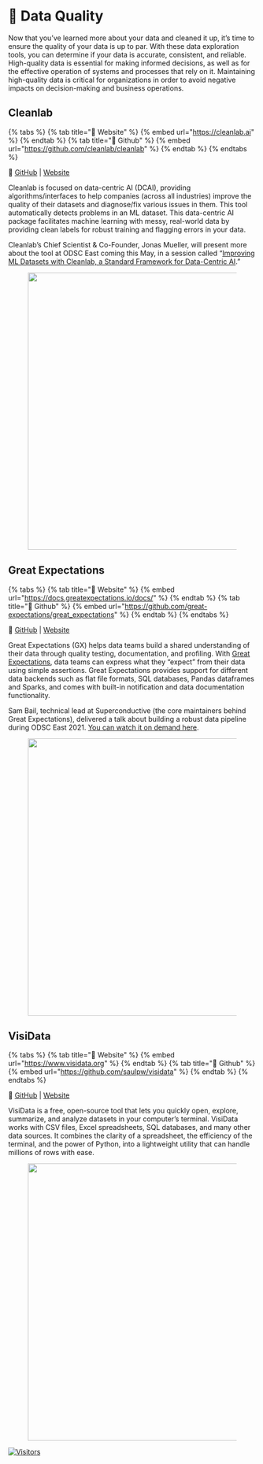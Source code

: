 # 🎯 Data Quality

Now that you’ve learned more about your data and cleaned it up, it’s time to ensure the quality of your data is up to par. With these data exploration tools, you can determine if your data is accurate, consistent, and reliable. High-quality data is essential for making informed decisions, as well as for the effective operation of systems and processes that rely on it. Maintaining high-quality data is critical for organizations in order to avoid negative impacts on decision-making and business operations.

## **Cleanlab**

{% tabs %}
{% tab title="🔗 Website" %}
{% embed url="https://cleanlab.ai" %}
{% endtab %}
{% tab title="🧰 Github" %}
{% embed url="https://github.com/cleanlab/cleanlab" %}
{% endtab %}
{% endtabs %}

🔗 [GitHub](https://github.com/cleanlab/cleanlab) | [Website](https://cleanlab.ai/)

Cleanlab is focused on data-centric AI (DCAI), providing algorithms/interfaces to help companies (across all industries) improve the quality of their datasets and diagnose/fix various issues in them. This tool automatically detects problems in an ML dataset. This data-centric AI package facilitates machine learning with messy, real-world data by providing clean labels for robust training and flagging errors in your data.

Cleanlab’s Chief Scientist & Co-Founder, Jonas Mueller, will present more about the tool at ODSC East coming this May, in a session called “[Improving ML Datasets with Cleanlab, a Standard Framework for Data-Centric AI](https://odsc.com/speakers/improving-ml-datasets-with-cleanlab-a-standard-framework-for-data-centric-ai/?\_\_hstc=39712252.8eec8d7f5738faf6416f0c6bad9fe9a5.1634042255273.1676485537499.1676487889182.1013&\_\_hssc=39712252.5.1676487889182&\_\_hsfp=901111203).”

<figure><img src="https://miro.medium.com/v2/resize:fit:1400/0*RTAAXRClIcuIWeXa.png" alt="" width="563"><figcaption></figcaption></figure>

## **Great Expectations**

{% tabs %}
{% tab title="🔗 Website" %}
{% embed url="https://docs.greatexpectations.io/docs/" %}
{% endtab %}
{% tab title="🧰 Github" %}
{% embed url="https://github.com/great-expectations/great_expectations" %}
{% endtab %}
{% endtabs %}

🔗 [GitHub](https://github.com/great-expectations/great\_expectations) | [Website](https://docs.greatexpectations.io/docs/)

Great Expectations (GX) helps data teams build a shared understanding of their data through quality testing, documentation, and profiling. With [Great Expectations](https://opendatascience.com/building-a-robust-data-pipeline-with-the-dag-stack-dbt-airflow-and-great-expectations/), data teams can express what they “expect” from their data using simple assertions. Great Expectations provides support for different data backends such as flat file formats, SQL databases, Pandas dataframes and Sparks, and comes with built-in notification and data documentation functionality.

Sam Bail, technical lead at Superconductive (the core maintainers behind Great Expectations), delivered a talk about building a robust data pipeline during ODSC East 2021. [You can watch it on demand here](https://www.youtube.com/watch?v=u48R6XyKo9o\&ab\_channel=OpenDataScience).

<figure><img src="https://miro.medium.com/v2/resize:fit:1400/0*XY3zqOpw-XEZCSI_.png" alt="" width="563"><figcaption></figcaption></figure>

## **VisiData**

{% tabs %}
{% tab title="🔗 Website" %}
{% embed url="https://www.visidata.org" %}
{% endtab %}
{% tab title="🧰 Github" %}
{% embed url="https://github.com/saulpw/visidata" %}
{% endtab %}
{% endtabs %}

🔗 [GitHub](https://github.com/saulpw/visidata) | [Website](https://www.visidata.org/)

VisiData is a free, open-source tool that lets you quickly open, explore, summarize, and analyze datasets in your computer’s terminal. VisiData works with CSV files, Excel spreadsheets, SQL databases, and many other data sources. It combines the clarity of a spreadsheet, the efficiency of the terminal, and the power of Python, into a lightweight utility that can handle millions of rows with ease.

<figure><img src="https://miro.medium.com/v2/resize:fit:1180/0*RSfmU5g7Ml2PWN6O.jpeg" alt="" width="563"><figcaption></figcaption></figure>

[![Visitors](https://api.visitorbadge.io/api/visitors?path=https%3A%2F%2Fgithub.com%2Fdrshahizan\&labelColor=%23697689\&countColor=%23555555\&style=plastic)](https://visitorbadge.io/status?path=https%3A%2F%2Fgithub.com%2Fdrshahizan)
